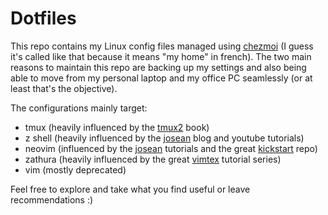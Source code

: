 # Dotfiles

This repo contains my Linux config files managed using [chezmoi] (I guess it's called like that because it means "my home" in french).
The two main reasons to maintain this repo are backing up my settings and also being able to move from my personal laptop and my office PC seamlessly (or at least that's the objective).

The configurations mainly target:

- tmux (heavily influenced by the [tmux2][] book)
- z shell (heavily influenced by the [josean][] blog and youtube tutorials)
- neovim (influenced by the [josean] tutorials and the great [kickstart] repo)
- zathura (heavily influenced by the great [vimtex] tutorial series)
- vim (mostly deprecated)

Feel free to explore and take what you find useful or leave recommendations :)

[chezmoi]: https://www.chezmoi.io/
[tmux2]: https://pragprog.com/titles/bhtmux2/tmux-2/
[josean]: https://www.josean.com/posts/how-to-setup-neovim-2024
[kickstart]: https://github.com/nvim-lua/kickstart.nvim-lua
[vimtex]: https://ejmastnak.com/tutorials/vim-latex/intro/
